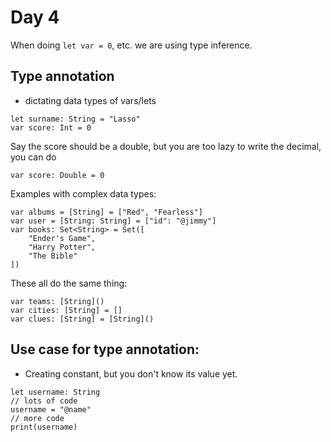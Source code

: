 # Day 4
When doing `let var = 0`, etc. we are using type inference.
## Type annotation
- dictating data types of vars/lets
```
let surname: String = "Lasso"
var score: Int = 0
```
Say the score should be a double, but you are too
lazy to write the decimal, you can do 
```
var score: Double = 0
```
Examples with complex data types:
```
var albums = [String] = ["Red", "Fearless"]
var user = [String: String] = ["id": "@jimmy"]
var books: Set<String> = Set([
    "Ender's Game",
    "Harry Potter",
    "The Bible"
])
```
These all do the same thing:
```
var teams: [String]()
var cities: [String] = []
var clues: [String] = [String]()
```
## Use case for type annotation:
- Creating constant, but you don't know its value yet.
```
let username: String
// lots of code
username = "@name"
// more code
print(username)
```

